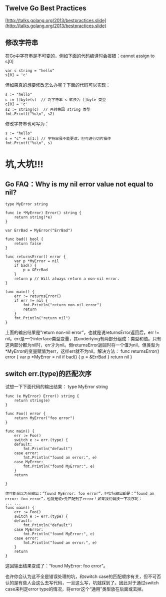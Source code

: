 
## Twelve Go Best Practices

[http://talks.golang.org/2013/bestpractices.slide](http://talks.golang.org/2013/bestpractices.slide)

## 修改字符串

在Go中字符串是不可变的，例如下面的代码编译时会报错：cannot assign to s[0]

	var s string = "hello"
	s[0] = 'c'

但如果真的想要修改怎么办呢？下面的代码可以实现：

	s := "hello"
	c := []byte(s)  // 将字符串 s 转换为 []byte 类型
	c[0] = 'c'
	s2 := string(c)  // 再转换回 string 类型
	fmt.Printf("%s\n", s2)

修改字符串也可写为：

	s := "hello"
	s = "c" + s[1:] // 字符串虽不能更改，但可进行切片操作
	fmt.Printf("%s\n", s)
# 坑,大坑!!!
## Go FAQ：Why is my nil error value not equal to nil? 
	type MyError string
	
	func (e *MyError) Error() string {
	    return string(*e)
	}
	
	var ErrBad = MyError("ErrBad")
	
	func bad() bool {
	    return false
	}
	
	func returnsError() error {
	    var p *MyError = nil
	    if bad() {
	        p = &ErrBad
	    }
	    return p // Will always return a non-nil error.
	}
	
	func main() {
	    err := returnsError()
	    if err != nil {
	        fmt.Println("return non-nil error")
	        return
	    }
	    fmt.Println("return nil")
	}

上面的输出结果是”return non-nil error”，也就是说returnsError返回后，err != nil。err是一个interface类型变量，其underlying有两部分组成：类型和值。只有这两部分都为nil时，err才为nil。但returnsError返回时将一个值为nil，但类型为*MyError的变量赋值为err，这样err就不为nil。解决方法： 
func returnsError() error {
    var p *MyError = nil
    if bad() {
        p = &ErrBad
    }
    return nil
}

## switch err.(type)的匹配次序 

试想一下下面代码的输出结果： 
	type MyError string
	
	func (e MyError) Error() string {
	    return string(e)
	}
	
	func Foo() error {
	    return MyError("foo error")
	}
	
	func main() {
	    err := Foo()
	    switch e := err.(type) {
	    default:
	        fmt.Println("default")
	    case error:
	        fmt.Println("found an error:", e)
	    case MyError:
	        fmt.Println("found MyError:", e)
	    }
	    return
	
	}
	
	你可能会以为会输出：”found MyError: foo error”，但实际输出却是：”found an error: foo error”，也就是说e先匹配到了error！如果我们调换一下次序呢： 
	... ...
	func main() {
	    err := Foo()
	    switch e := err.(type) {
	    default:
	        fmt.Println("default")
	    case MyError:
	        fmt.Println("found MyError:", e)
	    case error:
	        fmt.Println("found an error:", e)
	    }
	    return
	}

这回输出结果变成了：“found MyError: foo error”。 

也许你会认为这不全是错误处理的坑，和switch case的匹配顺序有关，但不可否认的是有些人会这么去写代码，一旦这么写，坑就踩到了。因此对于通过switch case来判定error type的情况，将error这个“通用”类型放在后面或去掉。

